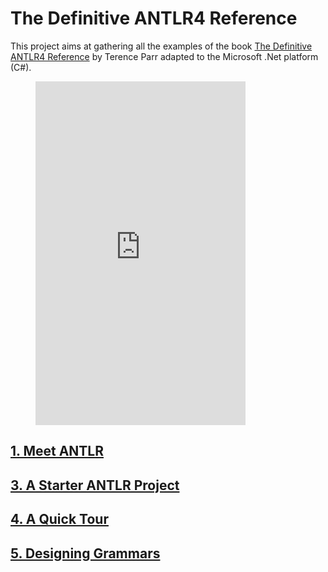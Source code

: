 ﻿# The Definitive ANTLR4 Reference

This project aims at gathering all the examples of the book [The Definitive ANTLR4 Reference](https://amzn.eu/d/cqjZfEa) by Terence Parr adapted to the Microsoft .Net platform (C#).

<figure class="video_container">
	<iframe type="text/html" sandbox="allow-scripts allow-same-origin allow-popups" width="336" height="550" frameborder="0" allowfullscreen style="max-width:100%" src="https://lire.amazon.fr/kp/card?asin=B01KGKR6SW&preview=inline&linkCode=kpe&ref_=cm_sw_r_kb_dp_FZPAJ681D8V8MVJBX3GY" ></iframe>
</figure>

## [1. Meet ANTLR](Chapter_01)
## [3. A Starter ANTLR Project](Chapter_03)
## [4. A Quick Tour](Chapter_04)
## [5. Designing Grammars](Chapter_05)
